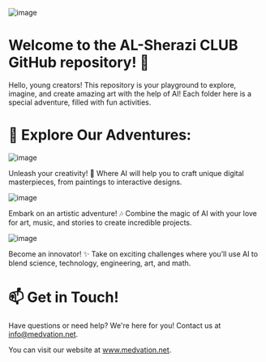 ![image](https://github.com/user-attachments/assets/6e538b8c-97c1-4c03-825a-99fbdc956a78)


# Welcome to the AL-Sherazi CLUB GitHub repository! 🚀
Hello, young creators! 
This repository is your playground to explore, imagine, and create amazing art with the help of AI!  Each folder here is a special adventure, filled with fun activities.

# 📁 Explore Our Adventures:
![image](https://github.com/user-attachments/assets/06df9a7b-c1e8-491a-841b-5cb6dcb1e2d1)

Unleash your creativity! 🌈 Where AI will help you to craft unique digital masterpieces, from paintings to interactive designs. 

![image](https://github.com/user-attachments/assets/10eddd18-03b4-4f3d-a675-330518cb8848)

Embark on an artistic adventure! 🎶 Combine the magic of AI with your love for art, music, and stories to create incredible projects. 

![image](https://github.com/user-attachments/assets/b756a567-eaf3-43d0-882c-a1de3f619afe)

Become an innovator! ✨ Take on exciting challenges where you’ll use AI to blend science, technology, engineering, art, and math.


# 📫 Get in Touch!
Have questions or need help? We're here for you! Contact us at info@medvation.net.

You can visit our website at www.medvation.net.

